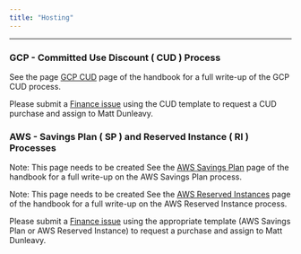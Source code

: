 ```yaml
---
title: "Hosting"
---
```


---

### GCP - Committed Use Discount ( CUD ) Process

See the page [GCP CUD](/handbook/engineering/infrastructure/cost-management/gcp-cud/#gcp-cud-purchase-approval-process) page of the handbook for a full write-up of the GCP CUD process.

Please submit a [Finance issue](https://gitlab.com/gitlab-com/Finance-Division/finance/-/issues/new) using the CUD template to request a CUD purchase and assign to Matt Dunleavy.

### AWS - Savings Plan ( SP ) and Reserved Instance ( RI ) Processes

Note: This page needs to be created
See the [AWS Savings Plan](https://www.google.com/) page of the handbook for a full write-up on the AWS Savings Plan process.

Note: This page needs to be created
See the [AWS Reserved Instances](https://www.google.com/) page of the handbook for a full write-up on the AWS Reserved Instance process.

Please submit a [Finance issue](https://gitlab.com/gitlab-com/Finance-Division/finance/-/issues/new) using the appropriate template (AWS Savings Plan or AWS Reserved Instance) to request a purchase and assign to Matt Dunleavy.
